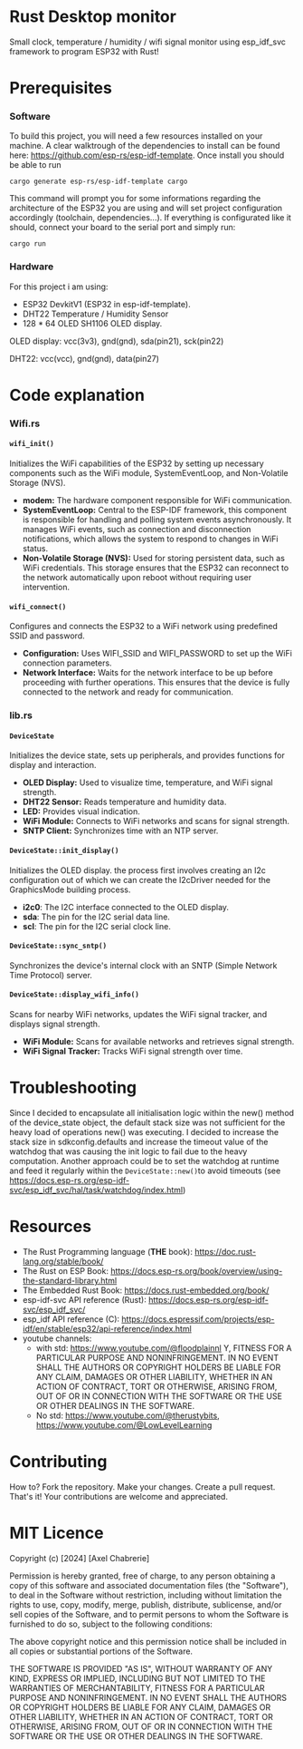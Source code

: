 # Rust Desktop monitor
Small clock, temperature / humidity / wifi signal monitor using esp_idf_svc framework to program ESP32 with Rust!

# Prerequisites
### Software

To build this project, you will need a few resources installed on your machine. A clear walktrough of the dependencies to install can be found here: https://github.com/esp-rs/esp-idf-template.
Once install you should be able to run 
```shell
cargo generate esp-rs/esp-idf-template cargo
```
This command will prompt you for some informations regarding the architecture of the ESP32 you are using and will set project configuration accordingly (toolchain, dependencies...). If everything is configurated like it should, connect your board to the serial port and simply run:

```shell
cargo run
```

### Hardware

For this project i am using:
- ESP32 DevkitV1 (ESP32 in esp-idf-template).
- DHT22 Temperature / Humidity Sensor
- 128 * 64 OLED SH1106 OLED display.

OLED display: vcc(3v3), gnd(gnd), sda(pin21), sck(pin22)

DHT22: vcc(vcc), gnd(gnd), data(pin27)


# Code explanation
### Wifi.rs

#### `wifi_init()`
Initializes the WiFi capabilities of the ESP32 by setting up necessary components such as the WiFi module, SystemEventLoop, and Non-Volatile Storage (NVS).
- **modem:** The hardware component responsible for WiFi communication.
- **SystemEventLoop:** Central to the ESP-IDF framework, this component is responsible for handling and polling system events asynchronously. It manages WiFi events, such as connection and disconnection notifications, which allows the system to respond to changes in WiFi status.
- **Non-Volatile Storage (NVS):** Used for storing persistent data, such as WiFi credentials. This storage ensures that the ESP32 can reconnect to the network automatically upon reboot without requiring user intervention.

#### `wifi_connect()`
Configures and connects the ESP32 to a WiFi network using predefined SSID and password.
- **Configuration:** Uses WIFI_SSID and WIFI_PASSWORD to set up the WiFi connection parameters.
- **Network Interface:** Waits for the network interface to be up before proceeding with further operations. This ensures that the device is fully connected to the network and ready for communication.

### lib.rs

#### `DeviceState`
Initializes the device state, sets up peripherals, and provides functions for display and interaction.
  - **OLED Display:** Used to visualize time, temperature, and WiFi signal strength.
  - **DHT22 Sensor:** Reads temperature and humidity data.
  - **LED:** Provides visual indication.
  - **WiFi Module:** Connects to WiFi networks and scans for signal strength.
  - **SNTP Client:** Synchronizes time with an NTP server.

#### `DeviceState::init_display()`
Initializes the OLED display. the process first involves creating an I2c configuration out of which we can create the I2cDriver needed for the GraphicsMode building process.
- **i2c0**: The I2C interface connected to the OLED display.
- **sda**: The pin for the I2C serial data line.
- **scl**: The pin for the I2C serial clock line.

#### `DeviceState::sync_sntp()`
Synchronizes the device's internal clock with an SNTP (Simple Network Time Protocol) server.

#### `DeviceState::display_wifi_info()`
Scans for nearby WiFi networks, updates the WiFi signal tracker, and displays signal strength.
- **WiFi Module:** Scans for available networks and retrieves signal strength.
- **WiFi Signal Tracker:** Tracks WiFi signal strength over time.

# Troubleshooting
Since I decided to encapsulate all initialisation logic within the new() method of the device_state object, the default stack size was not sufficient for the heavy load of operations new() was executing. I decided to increase the stack size in sdkconfig.defaults and increase the timeout value of the watchdog that was causing the init logic to fail due to the heavy computation. Another approach could be to set the watchdog at runtime and feed it regularly within the `DeviceState::new()`to avoid timeouts (see https://docs.esp-rs.org/esp-idf-svc/esp_idf_svc/hal/task/watchdog/index.html)

# Resources
- The Rust Programming language (**THE** book): https://doc.rust-lang.org/stable/book/
- The Rust on ESP Book: https://docs.esp-rs.org/book/overview/using-the-standard-library.html
- The Embedded Rust Book: https://docs.rust-embedded.org/book/
- esp-idf-svc API reference (Rust): https://docs.esp-rs.org/esp-idf-svc/esp_idf_svc/
- esp_idf API reference (C): https://docs.espressif.com/projects/esp-idf/en/stable/esp32/api-reference/index.html
- youtube channels: 
	- with std: https://www.youtube.com/@floodplainnl
Y,
FITNESS FOR A PARTICULAR PURPOSE AND NONINFRINGEMENT. IN NO EVENT SHALL THE
AUTHORS OR COPYRIGHT HOLDERS BE LIABLE FOR ANY CLAIM, DAMAGES OR OTHER
LIABILITY, WHETHER IN AN ACTION OF CONTRACT, TORT OR OTHERWISE, ARISING FROM,
OUT OF OR IN CONNECTION WITH THE SOFTWARE OR THE USE OR OTHER DEALINGS IN THE
SOFTWARE.
	- No std: https://www.youtube.com/@therustybits, https://www.youtube.com/@LowLevelLearning

# Contributing
How to?
    Fork the repository.
    Make your changes.
    Create a pull request.
That's it! Your contributions are welcome and appreciated.

# MIT Licence
Copyright (c) [2024] [Axel Chabrerie]

Permission is hereby granted, free of charge, to any person obtaining a copy
of this software and associated documentation files (the "Software"), to deal
in the Software without restriction, including without limitation the rights
to use, copy, modify, merge, publish, distribute, sublicense, and/or sell
copies of the Software, and to permit persons to whom the Software is
furnished to do so, subject to the following conditions:

The above copyright notice and this permission notice shall be included in all
copies or substantial portions of the Software.

THE SOFTWARE IS PROVIDED "AS IS", WITHOUT WARRANTY OF ANY KIND, EXPRESS OR
IMPLIED, INCLUDING BUT NOT LIMITED TO THE WARRANTIES OF MERCHANTABILITY,
FITNESS FOR A PARTICULAR PURPOSE AND NONINFRINGEMENT. IN NO EVENT SHALL THE
AUTHORS OR COPYRIGHT HOLDERS BE LIABLE FOR ANY CLAIM, DAMAGES OR OTHER
LIABILITY, WHETHER IN AN ACTION OF CONTRACT, TORT OR OTHERWISE, ARISING FROM,
OUT OF OR IN CONNECTION WITH THE SOFTWARE OR THE USE OR OTHER DEALINGS IN THE
SOFTWARE.
